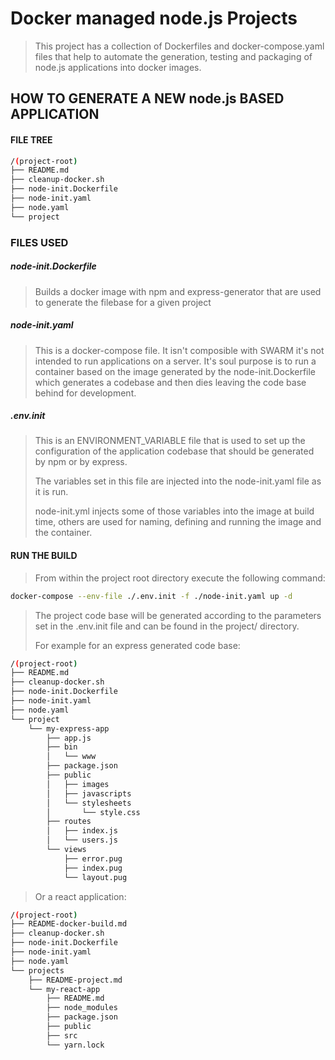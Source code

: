 # Docker managed node.js Projects

> This project has a collection of Dockerfiles and docker-compose.yaml files that help to automate the generation, testing and packaging of node.js applications into docker images.

## HOW TO GENERATE A NEW node.js BASED APPLICATION

#### FILE TREE
```bash
/(project-root)
├── README.md
├── cleanup-docker.sh
├── node-init.Dockerfile
├── node-init.yaml
├── node.yaml
└── project
```

### FILES USED
 
##### node-init.Dockerfile
> Builds a docker image with npm and express-generator that are used to generate the filebase for a given project

##### node-init.yaml
>This is a docker-compose file. It isn't composible with SWARM it's not intended to run applications on a server. It's soul purpose is to run a container based on the image generated by the node-init.Dockerfile which generates a codebase and then dies leaving the code base behind for development.

##### .env.init
> This is an ENVIRONMENT_VARIABLE file that is used to set up the configuration of the application codebase that should be generated by npm or by express.
>
>The variables set in this file are injected into the node-init.yaml file as it is run.
>
>node-init.yml injects some of those variables into the image at build time, others are used for naming, defining and running the image and the container.

#### RUN THE BUILD

> From within the project root directory execute the following command:

```bash
docker-compose --env-file ./.env.init -f ./node-init.yaml up -d
```

> The project code base will be generated according to the parameters set in the .env.init file and can be found in the project/ directory.
>
>For example for an express generated code base:

```bash
/(project-root)
├── README.md
├── cleanup-docker.sh
├── node-init.Dockerfile
├── node-init.yaml
├── node.yaml
└── project
    └── my-express-app
        ├── app.js
        ├── bin
        │   └── www
        ├── package.json
        ├── public
        │   ├── images
        │   ├── javascripts
        │   └── stylesheets
        │       └── style.css
        ├── routes
        │   ├── index.js
        │   └── users.js
        └── views
            ├── error.pug
            ├── index.pug
            └── layout.pug
```
> Or a react application:

```bash
/(project-root)
├── README-docker-build.md
├── cleanup-docker.sh
├── node-init.Dockerfile
├── node-init.yaml
├── node.yaml
└── projects
    ├── README-project.md
    └── my-react-app
        ├── README.md
        ├── node_modules
        ├── package.json
        ├── public
        ├── src
        └── yarn.lock
```